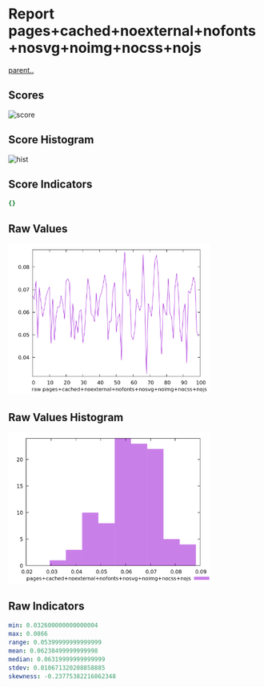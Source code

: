 # Report pages+cached+noexternal+nofonts+nosvg+noimg+nocss+nojs

[parent..](./..)  


## Scores

![score](./score.png)  

## Score Histogram

![hist](./hist.png)  

## Score Indicators

```yaml
{}

```

## Raw Values

![raw](./raw.png)  

## Raw Values Histogram

![raw hist](./raw_hist.png)  

## Raw Indicators

```yaml
min: 0.032600000000000004
max: 0.0866
range: 0.05399999999999999
mean: 0.06238499999999998
median: 0.06319999999999999
stdev: 0.010671320208858885
skewness: -0.23775382216862348

```

<style>
  img {
    max-width: 80%;
  }
</style>
      
